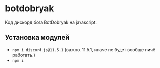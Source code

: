 # botdobryak
Код дискорд бота BotDobryak на javascript.

## Установка модулей
- `npm i discord.js@11.5.1` (важно, 11.5.1, иначе не будет вообще ничё работатъ.)
- `npm i`
